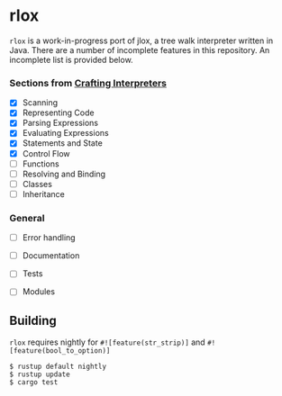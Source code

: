 # rlox

`rlox` is a work-in-progress port of jlox, a tree walk interpreter written in
Java. There are a number of incomplete features in this repository. An
incomplete list is provided below.

### Sections from [Crafting Interpreters]
- [x] Scanning
- [x] Representing Code
- [x] Parsing Expressions
- [x] Evaluating Expressions
- [x] Statements and State
- [x] Control Flow
- [ ] Functions
- [ ] Resolving and Binding
- [ ] Classes
- [ ] Inheritance

### General
- [ ] Error handling
- [ ] Documentation
- [ ] Tests
- [ ] Modules


## Building
`rlox` requires nightly for `#![feature(str_strip)]` and `#![feature(bool_to_option)]`
```
$ rustup default nightly
$ rustup update
$ cargo test
```

[Crafting Interpreters]: https://craftinginterpreters.com/contents.html

